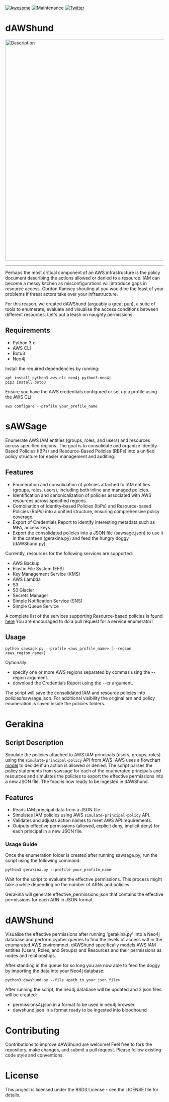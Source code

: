 [![Awesome](https://awesome.re/badge.svg)](https://awesome.re)
![Maintenance](https://img.shields.io/maintenance/yes/2025.svg?style=flat-square)
[![Twitter](https://img.shields.io/twitter/follow/falconforceteam.svg?style=social&label=Follow)](https://twitter.com/falconforceteam)

# dAWShund
<img src="docs/dAWShund-logo.png" alt="Description" width="700">

---

Perhaps the most critical component of an AWS infrastructure is the policy document describing the actions allowed or denied to a resource. IAM can become a messy kitchen as misconfigurations will introduce gaps in resource access. Gordon Ramsey shouting at you would be the least of your problems if threat actors take over your infrastructure. 

For this reason, we created dAWShund (arguably a great pun), a suite of tools to enumerate, evaluate and visualise the access conditions between different resources. Let's put a leash on naughty permissions. 

## Requirements
- Python 3.x
- AWS CLI
- Boto3
- Neo4j

Install the required dependencies by running:
```
apt install python3 aws-cli neo4j python3-neo4j
pip3 install boto3
```

Ensure you have the AWS credentials configured or set up a profile using the AWS CLI:
```
aws configure --profile your_profile_name
```

# sAWSage
Enumerate AWS IAM entities (groups, roles, and users) and resources across specified regions. The goal is to consolidate and organize Identity-Based Policies (IBPs) and Resource-Based Policies (RBPs) into a unified policy structure for easier management and auditing.

## Features
- Enumeration and consolidation of policies attached to IAM entities (groups, roles, users), including both inline and managed policies.
- Identification and canonicalization of policies associated with AWS resources across specified regions.
- Combination of Identity-based Policies (IbPs) and Resource-based Policies (RbPs) into a unified structure, ensuring comprehensive policy coverage.
- Export of Credentials Report to identify interesting metadata such as MFA, access keys.
- Export the consolidated policies into a JSON file (sawsage.json) to use it in the canteen (gerakina.py) and feed the hungry doggy (dAWShund.py).

Currently, resources for the following services are supported:
- AWS Backup
- Elastic File System (EFS)
- Key Management Service (KMS)
- AWS Lambda
- S3
- S3 Glacier
- Secrets Manager
- Simple Notification Service (SNS)
- Simple Queue Service

A complete list of the services supporting Resource-based policies is found [here]( https://docs.aws.amazon.com/IAM/latest/UserGuide/reference_aws-services-that-work-with-iam.html)
You are encouraged to do a pull request for a service enumerator!

## Usage
```
python sawsage.py --profile <aws_profile_name> [--region <aws_region_name>]
```
Optionally:
- specify one or more AWS regions separated by commas using the --region argument.
- download the Credentials Report using the --cr argument.

The script will save the consolidated IAM and resource policies into policies/sawsage.json.
For additional visibility the original arn and policy enumeration is saved inside the policies folders.

# Gerakina
## Script Description
Simulate the policies attached to AWS IAM principals (users, groups, roles) using the `simulate-principal-policy` API from AWS. AWS uses a flowchart [model](https://docs.aws.amazon.com/IAM/latest/UserGuide/reference_policies_evaluation-logic.html#policy-eval-denyallow) to decide if an action is allowed or denied. The script parses the policy statements from sawsage for each of the enumerated principals and resources and simulates the policies to export the effective permissions into a new JSON file. The food is now ready to be ingested in dAWShund.

## Features
- Reads IAM principal data from a JSON file.
- Simulates IAM policies using AWS `simulate-principal-policy` API.
- Validates and adjusts action names to meet AWS API requirements.
- Outputs effective permissions (allowed, explicit deny, implicit deny) for each principal in a new JSON file.

### Usage Guide
Once the enumeration folder is created after running sawsage.py, run the script using the following command:
```
python3 gerakina.py --profile your_profile_name
```
Wait for the script to evaluate the effective permissions. This process might take a while depending on the number of ARNs and policies.

Gerakina will generate effective_permissions.json that contains the effective permissions for each ARN in JSON format.

# dAWShund
Visualise the effective permissions after running 'gerakina.py' into a Neo4j database and perform cypher queries to find the levels of access within the enumarated AWS environmnet. dAWShund specifically models AWS IAM entities (Users, Roles, and Groups) and Resources and their permissions as nodes and relationships.

After standing in the queue for so long you are now able to feed the doggy by importing the data into your Neo4j database:
```
python3 dawshund.py --file <path_to_your_json_file>
```
After running the script, the neo4j database will be updated and 2 json files will be created:
- permissions4j.json in a format to be used in neo4j browser.
- dawshund.json in a format ready to be ingested into bloodhound

# Contributing
Contributions to improve dAWShund are welcome! Feel free to fork the repository, make changes, and submit a pull request. Please follow existing code style and conventions.

# License
This project is licensed under the BSD3 License - see the LICENSE file for details.
